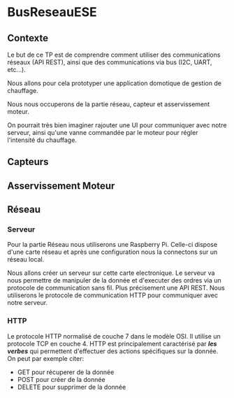 # BusReseauESE

## Contexte

Le but de ce TP est de comprendre comment utiliser des communications réseaux (API REST), ainsi que des communications via bus (I2C, UART, etc...).

Nous allons pour cela prototyper une application domotique de gestion de chauffage.

Nous nous occuperons de la partie réseau, capteur et asservissement moteur. 

On pourrait très bien imaginer rajouter une UI pour communiquer avec notre serveur, ainsi qu'une vanne commandée par le moteur pour régler l'intensité du chauffage.


## Capteurs



## Asservissement Moteur



## Réseau

### Serveur

Pour la partie Réseau nous utiliserons une Raspberry Pi. Celle-ci dispose d'une carte réseau et après une configuration nous la connectons sur un réseau local.

Nous allons créer un serveur sur cette carte electronique.
Le serveur va nous permettre de manipuler de la donnée et d'executer des ordres via un protocole de communication sans fil.
Plus précisement une API REST. Nous utiliserons le protocole de communication HTTP pour communiquer avec notre serveur.

### HTTP
Le protocole HTTP normalisé de couche 7 dans le modèle OSI. Il utilise un protocole TCP en couche 4.
HTTP est principalement caractérisé par **_les verbes_** qui permettent d'effectuer des actions spécifiques sur la donnée. On peut par exemple citer: 
- GET pour récuperer de la donnée
- POST pour créer de la donnée
- DELETE pour supprimer de la donnée

